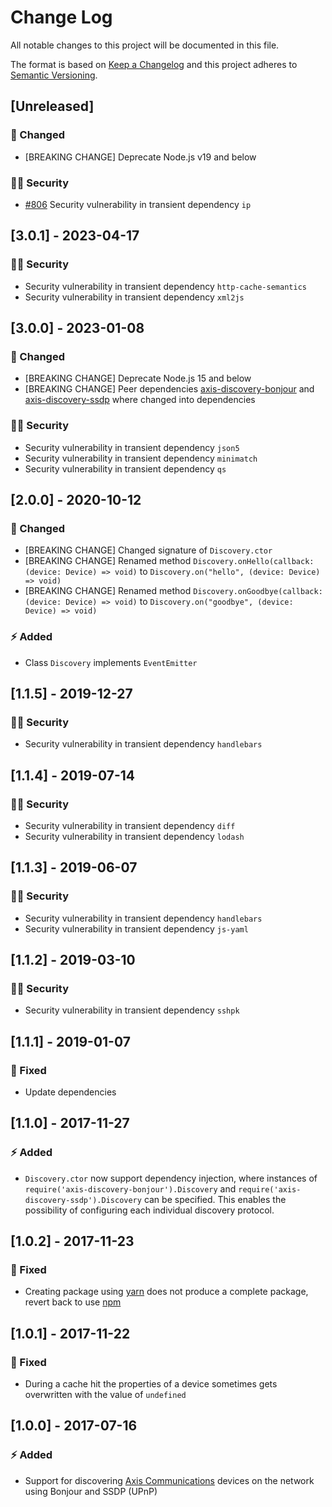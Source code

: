 # Change Log

All notable changes to this project will be documented in this file.

The format is based on [Keep a Changelog](http://keepachangelog.com/) and this project adheres to [Semantic Versioning](http://semver.org/).

## [Unreleased]

### :syringe: Changed

- [BREAKING CHANGE] Deprecate Node.js v19 and below

### :policeman: Security

- [#806](https://github.com/FantasticFiasco/axis-js/pull/806) Security vulnerability in transient dependency `ip`

## [3.0.1] - 2023-04-17

### :policeman: Security

- Security vulnerability in transient dependency `http-cache-semantics`
- Security vulnerability in transient dependency `xml2js`

## [3.0.0] - 2023-01-08

### :dizzy: Changed

- [BREAKING CHANGE] Deprecate Node.js 15 and below
- [BREAKING CHANGE] Peer dependencies [axis-discovery-bonjour](https://www.npmjs.com/package/axis-discovery-bonjour) and [axis-discovery-ssdp](https://www.npmjs.com/package/axis-discovery-ssdp) where changed into dependencies

### :policeman: Security

- Security vulnerability in transient dependency `json5`
- Security vulnerability in transient dependency `minimatch`
- Security vulnerability in transient dependency `qs`

## [2.0.0] - 2020-10-12

### :dizzy: Changed

- [BREAKING CHANGE] Changed signature of `Discovery.ctor`
- [BREAKING CHANGE] Renamed method `Discovery.onHello(callback: (device: Device) => void)` to `Discovery.on("hello", (device: Device) => void)`
- [BREAKING CHANGE] Renamed method `Discovery.onGoodbye(callback: (device: Device) => void)` to `Discovery.on("goodbye", (device: Device) => void)`

### :zap: Added

- Class `Discovery` implements `EventEmitter`

## [1.1.5] - 2019-12-27

### :policeman: Security

- Security vulnerability in transient dependency `handlebars`

## [1.1.4] - 2019-07-14

### :policeman: Security

- Security vulnerability in transient dependency `diff`
- Security vulnerability in transient dependency `lodash`

## [1.1.3] - 2019-06-07

### :policeman: Security

- Security vulnerability in transient dependency `handlebars`
- Security vulnerability in transient dependency `js-yaml`

## [1.1.2] - 2019-03-10

### :policeman: Security

- Security vulnerability in transient dependency `sshpk`

## [1.1.1] - 2019-01-07

### :syringe: Fixed

- Update dependencies

## [1.1.0] - 2017-11-27

### :zap: Added

- `Discovery.ctor` now support dependency injection, where instances of `require('axis-discovery-bonjour').Discovery` and `require('axis-discovery-ssdp').Discovery` can be specified. This enables the possibility of configuring each individual discovery protocol.

## [1.0.2] - 2017-11-23

### :syringe: Fixed

- Creating package using [yarn](https://yarnpkg.com/en/) does not produce a complete package, revert back to use [npm](https://www.npmjs.com/)

## [1.0.1] - 2017-11-22

### :syringe: Fixed

- During a cache hit the properties of a device sometimes gets overwritten with the value of `undefined`

## [1.0.0] - 2017-07-16

### :zap: Added

- Support for discovering [Axis Communications](http://www.axis.com/) devices on the network using Bonjour and SSDP (UPnP)
